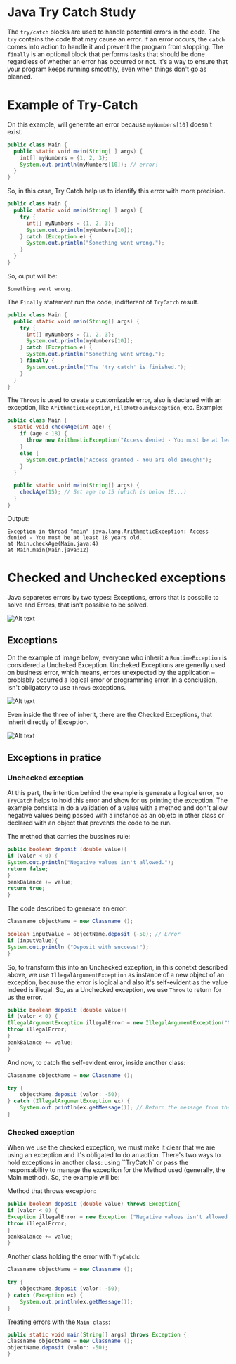 # Java Try Catch Study
The `try/catch` blocks are used to handle potential errors in the code. The `try` contains the code that may cause an error. If an error occurs, the `catch` comes into action to handle it and prevent the program from stopping. The `finally` is an optional block that performs tasks that should be done regardless of whether an error has occurred or not. It's a way to ensure that your program keeps running smoothly, even when things don't go as planned.

# Example of Try-Catch

On this example, will generate an error because `myNumbers[10]` doesn't exist.

```java
public class Main {
  public static void main(String[ ] args) {
    int[] myNumbers = {1, 2, 3};
    System.out.println(myNumbers[10]); // error!
  }
}
```

So, in this case, Try Catch help us to identify this error with more precision.

```java
public class Main {
  public static void main(String[ ] args) {
    try {
      int[] myNumbers = {1, 2, 3};
      System.out.println(myNumbers[10]);
    } catch (Exception e) {
      System.out.println("Something went wrong.");
    }
  }
}
```

So, ouput will be: 

    Something went wrong.

The `Finally` statement run the code, indifferent of `TryCatch` result.

```java
public class Main {
  public static void main(String[] args) {
    try {
      int[] myNumbers = {1, 2, 3};
      System.out.println(myNumbers[10]);
    } catch (Exception e) {
      System.out.println("Something went wrong.");
    } finally {
      System.out.println("The 'try catch' is finished.");
    }
  }
}
```

The `Throws` is used to create a customizable error, also is declared with an exception, like `ArithmeticException`, `FileNotFoundException`, etc. Example:

```java
public class Main {
  static void checkAge(int age) {
    if (age < 18) {
      throw new ArithmeticException("Access denied - You must be at least 18 years old.");
    }
    else {
      System.out.println("Access granted - You are old enough!");
    }
  }

  public static void main(String[] args) {
    checkAge(15); // Set age to 15 (which is below 18...)
  }
}
```

Output:

    Exception in thread "main" java.lang.ArithmeticException: Access denied - You must be at least 18 years old.
    at Main.checkAge(Main.java:4)
    at Main.main(Main.java:12)

# Checked and Unchecked exceptions

Java separetes errors by two types: Exceptions, errors that is possbile to solve and Errors, that isn't possible to be solved.

![Alt text](image-1.png)

## Exceptions

On the example of image below, everyone who inherit a `RuntimeException` is considered a Uncheked Exception. Uncheked Exceptions are generlly used on business error, which means, errors unexpected by the application – problably occurred a logical error or programming error. In a conclusion, isn't obligatory to use `Throws` exceptions.


![Alt text](image.png)

Even inside the three of inherit, there are the Checked Exceptions, that inherit directly of Exception.

![Alt text](image-2.png)

## Exceptions in pratice


### Unchecked exception

At this part, the intention behind the example is generate a logical error, so `TryCatch` helps to hold this error and show for us printing the exception. The example consists in do a validation of a value with a method and don't allow negative values being passed with a instance as an objetc in other class or declared with an object that prevents the code to be run.

The method that carries the bussines rule:
```java
public boolean deposit (double value){
if (valor < 0) {
System.out.println("Negative values isn't allowed.");
return false;
}
bankBalance += value;
return true;
}
```
The code described to generate an error:

```java
Classname objectName = new Classname ();

boolean inputValue = objectName.deposit (-50); // Error
if (inputValue){
System.out.println ("Deposit with success!");
}
```

So, to transform this into an Unchecked exception, in this conetxt described above, we use `IllegalArgumentException` as instance of a new object of an exception, because the error is logical and also it's self-evident as the value indeed is illegal. So, as a Unchecked exception, we use `Throw` to return for us the error.

```java
public boolean deposit (double value){
if (valor < 0) {
IllegalArgumentException illegalError = new IllegalArgumentException("Negative values isn't allowed.");
throw illegalError;
}
bankBalance += value;
}
```

And now, to catch the self-evident error, inside another class:

```java
Classname objectName = new Classname ();

try {
    objectName.deposit (valor: -50); 
} catch (IllegalArgumentException ex) { 
    System.out.println(ex.getMessage()); // Return the message from the method
}

```

### Checked exception

When we use the checked exception, we must make it clear that we are using an exception and it's obligated to do an action. There's two ways to hold exceptions in another class: using ``TryCatch` or pass the responsability to manage the exception for the Method used (generally, the Main method). So, the example will be:

Method that throws exception:
```java
public boolean deposit (double value) throws Exception{
if (valor < 0) {
Exception illegalError = new Exception ("Negative values isn't allowed.");
throw illegalError;
}
bankBalance += value;
}
```

Another class holding the error with `TryCatch`:
```java
Classname objectName = new Classname ();

try {
    objectName.deposit (valor: -50); 
} catch (Exception ex) { 
    System.out.println(ex.getMessage());
}
```

Treating errors with the `Main class`:

```java
public static void main(String[] args) throws Exception {
Classname objectName = new Classname ();
objectName.deposit (valor: -50);    
}
```
